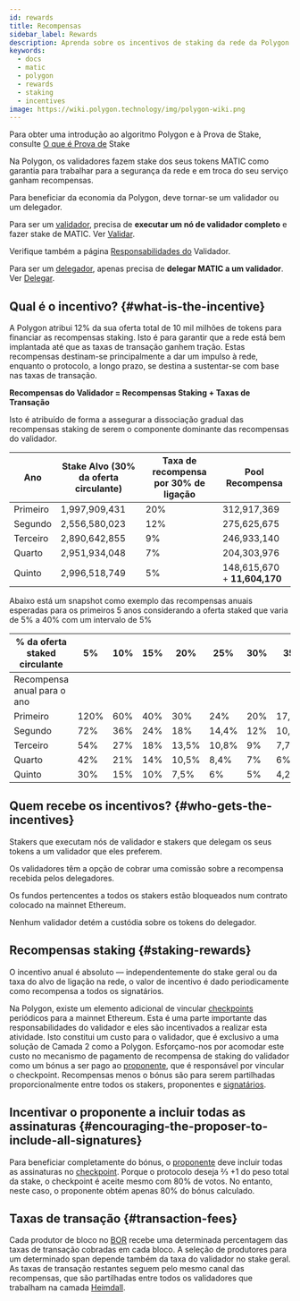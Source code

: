 ```yaml
---
id: rewards
title: Recompensas
sidebar_label: Rewards
description: Aprenda sobre os incentivos de staking da rede da Polygon.
keywords:
  - docs
  - matic
  - polygon
  - rewards
  - staking
  - incentives
image: https://wiki.polygon.technology/img/polygon-wiki.png
---
```


Para obter uma introdução ao algoritmo Polygon e à Prova de Stake, consulte [O que é Prova de](/docs/home/polygon-basics/what-is-proof-of-stake) Stake

Na Polygon, os validadores fazem stake dos seus tokens MATIC como garantia para trabalhar para a segurança da rede e em troca do seu serviço ganham recompensas.

Para beneficiar da economia da Polygon, deve tornar-se um validador ou um delegador.

Para ser um [validador](/docs/maintain/glossary.md#validator), precisa de **executar um nó de validador completo** e fazer stake de MATIC. Ver [Validar](/docs/maintain/validate/validator-index).

Verifique também a página [Responsabilidades do](/docs/maintain/validate/validator-responsibilities) Validador.

Para ser um [delegador](/docs/maintain/glossary.md#delegator), apenas precisa de **delegar MATIC a um validador**. Ver [Delegar](/docs/maintain/delegate/delegate).

## Qual é o incentivo? {#what-is-the-incentive}

A Polygon atribui 12% da sua oferta total de 10 mil milhões de tokens para financiar as recompensas staking. Isto é para garantir que a rede está bem implantada até que as taxas de transação ganhem tração. Estas recompensas destinam-se principalmente a dar um impulso à rede, enquanto o protocolo, a longo prazo, se destina a sustentar-se com base nas taxas de transação.

**Recompensas do Validador = Recompensas Staking + Taxas de Transação**

Isto é atribuído de forma a assegurar a dissociação gradual das recompensas staking de serem o componente dominante das recompensas do validador.

| Ano | Stake Alvo (30% da oferta circulante) | Taxa de recompensa por 30% de ligação | Pool Recompensa |
|---|---|---|---|
| Primeiro | 1,997,909,431 | 20% | 312,917,369 |
| Segundo | 2,556,580,023 | 12% | 275,625,675 |
| Terceiro | 2,890,642,855 | 9% | 246,933,140 |
| Quarto | 2,951,934,048 | 7% | 204,303,976 |
| Quinto | 2,996,518,749 | 5% | 148,615,670 + **11,604,170** |

Abaixo está um snapshot como exemplo das recompensas anuais esperadas para os primeiros 5 anos considerando a oferta staked que varia de 5% a 40% com um intervalo de 5%

| % da oferta staked circulante | 5% | 10% | 15% | 20% | 25% | 30% | 35% | 40% |
|---|---|---|---|---|---|---|---|---|
| Recompensa anual para o ano |
| Primeiro | 120% | 60% | 40% | 30% | 24% | 20% | 17,14% | 15% |
| Segundo | 72% | 36% | 24% | 18% | 14,4% | 12% | 10,29% | 9% |
| Terceiro | 54% | 27% | 18% | 13,5% | 10,8% | 9% | 7,71% | 6,75% |
| Quarto | 42% | 21% | 14% | 10,5% | 8,4% | 7% | 6% | 5,25% |
| Quinto | 30% | 15% | 10% | 7,5% | 6% | 5% | 4,29% | 3,75% |

## Quem recebe os incentivos? {#who-gets-the-incentives}

Stakers que executam nós de validador e stakers que delegam os seus tokens a um validador que eles preferem.

Os validadores têm a opção de cobrar uma comissão sobre a recompensa recebida pelos delegadores.

Os fundos pertencentes a todos os stakers estão bloqueados num contrato colocado na mainnet Ethereum.

Nenhum validador detém a custódia sobre os tokens do delegador.

## Recompensas staking {#staking-rewards}

O incentivo anual é absoluto — independentemente do stake geral ou da taxa do alvo de ligação na rede, o valor de incentivo é dado periodicamente como recompensa a todos os signatários.

Na Polygon, existe um elemento adicional de vincular [checkpoints](/docs/maintain/glossary.md#checkpoint-transaction) periódicos para a mainnet Ethereum. Esta é uma parte importante das responsabilidades do validador e eles são incentivados a realizar esta atividade. Isto constitui um custo para o validador, que é exclusivo a uma solução de Camada 2 como a Polygon. Esforçamo-nos por acomodar este custo no mecanismo de pagamento de recompensa de staking do validador como um bónus a ser pago ao [proponente](/docs/maintain/glossary.md#proposer), que é responsável por vincular o checkpoint. Recompensas menos o bónus são para serem partilhadas proporcionalmente entre todos os stakers, proponentes e [signatários](/docs/maintain/glossary.md#signer-address).

## Incentivar o proponente a incluir todas as assinaturas {#encouraging-the-proposer-to-include-all-signatures}

Para beneficiar completamente do bónus, o [proponente](/docs/maintain/glossary.md#proposer) deve incluir todas as assinaturas no [checkpoint](/docs/maintain/glossary.md#checkpoint-transaction). Porque o protocolo deseja ⅔ +1 do peso total da stake, o checkpoint é aceite mesmo com 80% de votos. No entanto, neste caso, o proponente obtém apenas 80% do bónus calculado.

## Taxas de transação {#transaction-fees}

Cada produtor de bloco no [BOR](/docs/maintain/glossary.md#bor) recebe uma determinada percentagem das taxas de transação cobradas em cada bloco. A seleção de produtores para um determinado span depende também da taxa do validador no stake geral. As taxas de transação restantes seguem pelo mesmo canal das recompensas, que são partilhadas entre todos os validadores que trabalham na camada [Heimdall](/docs/maintain/glossary.md#heimdall).

